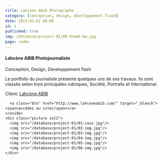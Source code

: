 ```yaml
---
title: Lahcene Abib Photographe
category: [conception, design, développement flash]
date: 2013-01-01 00:00
id: 1
published: true
img: /database/project-01/00-thumb-bw.jpg
page: index
---
```

<div class="project">
	<span class="white-layer"></span>
	<aside id="description" class="description col3">
	  <h4>Lahcène ABIB Photojournaliste</h4>
	  <p class="note">Conception, Design, Développement flash</p>
	  <p>Le portfolio du journaliste présente quelques uns de ses travaux. Ils sont classés selon trois principales rubriques, Société, Portraits et International.</p>
	  <p class="note">Client: <a href="http://www.lahceneabib.com/" target="_blank">Lahcène ABIB</a></p>
	  
	  <a class="btn" href="http://www.lahceneabib.com/" target="_blanck"><span>accédez au site</span></a>
	</aside>
	<div class="picture col2">
	  <img src="/database/project-01/01-couv.jpg"/>
	  <img src="/database/project-01/02-img.jpg"/>
	  <img src="/database/project-01/03-img.jpg"/>
	  <img src="/database/project-01/04-img.jpg"/>
	  <img src="/database/project-01/05-img.jpg"/>
	  <img src="/database/project-01/06-img.jpg"/>
	</div>
</div>
